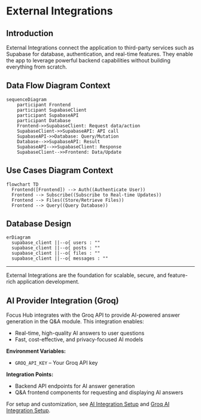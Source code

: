 # External Integrations

## Introduction
External Integrations connect the application to third-party services such as Supabase for database, authentication, and real-time features. They enable the app to leverage powerful backend capabilities without building everything from scratch.

## Data Flow Diagram Context
```mermaid
sequenceDiagram
    participant Frontend
    participant SupabaseClient
    participant SupabaseAPI
    participant Database
    Frontend->>SupabaseClient: Request data/action
    SupabaseClient->>SupabaseAPI: API call
    SupabaseAPI->>Database: Query/Mutation
    Database-->>SupabaseAPI: Result
    SupabaseAPI-->>SupabaseClient: Response
    SupabaseClient-->>Frontend: Data/Update
```

## Use Cases Diagram Context
```mermaid
flowchart TD
  Frontend([Frontend]) --> Auth((Authenticate User))
  Frontend --> Subscribe((Subscribe to Real-time Updates))
  Frontend --> Files((Store/Retrieve Files))
  Frontend --> Query((Query Database))
```


## Database Design
```mermaid
erDiagram
  supabase_client ||--o{ users : ""
  supabase_client ||--o{ posts : ""
  supabase_client ||--o{ files : ""
  supabase_client ||--o{ messages : ""
```

---
External Integrations are the foundation for scalable, secure, and feature-rich application development.

## AI Provider Integration (Groq)

Focus Hub integrates with the Groq API to provide AI-powered answer generation in the Q&A module. This integration enables:
- Real-time, high-quality AI answers to user questions
- Fast, cost-effective, and privacy-focused AI models

**Environment Variables:**
- `GROQ_API_KEY` – Your Groq API key

**Integration Points:**
- Backend API endpoints for AI answer generation
- Q&A frontend components for requesting and displaying AI answers

For setup and customization, see [AI Integration Setup](../AI_INTEGRATION_SETUP.md) and [Groq AI Integration Setup](../GROQ_AI_INTEGRATION_SETUP.md). 